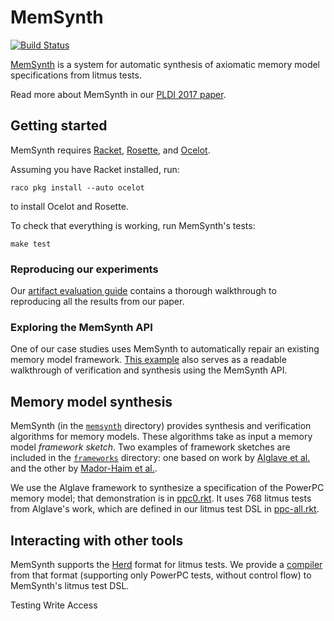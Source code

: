 # MemSynth

[![Build Status](https://travis-ci.org/uwplse/memsynth.svg?branch=master)](https://travis-ci.org/uwplse/memsynth)

[MemSynth](http://memsynth.uwplse.org)
is a system for automatic synthesis of axiomatic memory model specifications from litmus tests.

Read more about MemSynth in our [PLDI 2017 paper](http://memsynth.uwplse.org/memsynth-pldi17.pdf).

## Getting started

MemSynth requires [Racket](https://download.racket-lang.org/), [Rosette](http://emina.github.io/rosette/), and [Ocelot](https://github.com/jamesbornholt/ocelot).

Assuming you have Racket installed, run:

    raco pkg install --auto ocelot

to install Ocelot and Rosette.

To check that everything is working, run MemSynth's tests:

    make test

### Reproducing our experiments

Our [artifact evaluation guide](http://memsynth.uwplse.org/pldi17-aec/)
contains a thorough walkthrough to reproducing all the results from our paper.

### Exploring the MemSynth API

One of our case studies uses MemSynth to automatically repair an existing
memory model framework.
[This example](case-studies/repair/repair.rkt)
also serves as a readable walkthrough of verification and synthesis using the MemSynth API.

## Memory model synthesis

MemSynth (in the [`memsynth`](memsynth/) directory) provides
synthesis and verification algorithms for memory models.
These algorithms take as input a memory model *framework sketch*.
Two examples of framework sketches are included
in the [`frameworks`](frameworks/) directory:
one based on work by [Alglave et al.](http://www0.cs.ucl.ac.uk/staff/J.Alglave/papers/cav10.pdf) 
and the other by [Mador-Haim et al.](http://dl.acm.org/citation.cfm?id=2024842).

We use the Alglave framework to synthesize
a specification of the PowerPC memory model;
that demonstration is in [ppc0.rkt](case-studies/synthesis/ppc/ppc0.rkt). 
It uses 768 litmus tests from Alglave's work, 
which are defined in our litmus test DSL in [ppc-all.rkt](litmus/tests/ppc-all.rkt).

## Interacting with other tools

MemSynth supports the [Herd](http://diy.inria.fr) format for litmus tests.
We provide a [compiler](litmus/herd/compile.rkt) from that format
(supporting only PowerPC tests, without control flow)
to MemSynth's litmus test DSL.

Testing Write Access
